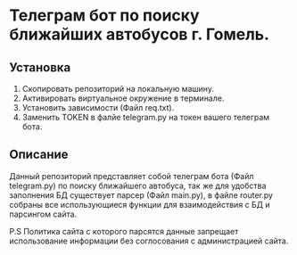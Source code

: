 # Телеграм бот по поиску ближайших автобусов г. Гомель.

## Установка
1. Скопировать репозиторий на локальную машину.
2. Активировать виртуальное окружение в терминале.
3. Установить зависимости (Файл req.txt).
4. Заменить TOKEN в фалйе telegram.py на токен вашего телеграм бота.

## Описание
Данный репозиторий представляет собой телеграм бота (Файл telegram.py) по поиску ближайшего автобуса, так же для удобства заполнения БД существует парсер (Файл main.py), в файле router.py собраны все использующиеся функции для взаимодействия с БД и парсингом сайта.

P.S Политика сайта с которого парсятся данные запрещает использование информации без соглосования с администрацией сайта.
